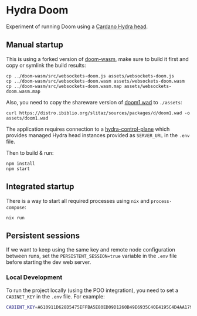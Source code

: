 # Hydra Doom

Experiment of running Doom using a [Cardano Hydra head](https://github.com/cardano-scaling/hydra).

## Manual startup

This is using a forked version of [doom-wasm](https://github.com/cardano-scaling/doom-wasm), make sure to build it first and copy or symlink the build results:

``` shell
cp ../doom-wasm/src/websockets-doom.js assets/websockets-doom.js
cp ../doom-wasm/src/websockets-doom.wasm assets/websockets-doom.wasm
cp ../doom-wasm/src/websockets-doom.wasm.map assets/websockets-doom.wasm.map
```

Also, you need to copy the shareware version of [doom1.wad](https://doomwiki.org/wiki/DOOM1.WAD) to `./assets`:

```shell
curl https://distro.ibiblio.org/slitaz/sources/packages/d/doom1.wad -o assets/doom1.wad
```

The application requires connection to a [hydra-control-plane](https://github.com/cardano-scaling/hydra-control-plane) which provides managed Hydra head instances provided as `SERVER_URL` in the `.env` file.

Then to build & run:

```shell
npm install
npm start
```

## Integrated startup

There is a way to start all required processes using `nix` and `process-compose`:

``` shell
nix run
```

## Persistent sessions

If we want to keep using the same key and remote node configuration between runs, set the `PERSISTENT_SESSION=true` variable in the `.env` file before starting the dev web server.



### Local Development

To run the project locally (using the POO integration), you need to set a `CABINET_KEY` in the `.env` file. For example:

```sh
CABIENT_KEY=A610911D628D5475EFFBA5E80ED09D1260B49E6935C40E4195C4D4AA17963CBF
```
